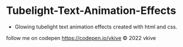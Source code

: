 # Tubelight-Text-Animation-Effects

* Glowing tubelight text animation effects created with html and css.

follow me on codepen https://codepen.io/vkive © 2022 vkive
